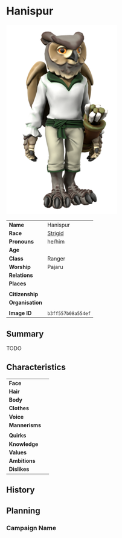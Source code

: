 # Hanispur

<img src="https://raw.githubusercontent.com/jesskelsall/astarus-images/main/people/portraits/b3ff557b08a554ef.png" height="500" />

|||
| --- | --- |
| **Name** | Hanispur | character.3
| **Race** | [Strigid](../lineages/strigid.md) |
| **Pronouns** | he/him |
| **Age** | |
| **Class** | Ranger |
| **Worship** | Pajaru |
| **Relations** | |
| **Places** | |
|||
| **Citizenship** | |
| **Organisation** | |
|||
| **Image ID** | `b3ff557b08a554ef` |

## Summary

TODO

## Characteristics

| | |
| --- | --- |
| **Face** | | characteristics.2
| **Hair** | |
| **Body** | |
| **Clothes** | |
| **Voice** | |
| **Mannerisms** | |
| | |
| **Quirks** | |
| **Knowledge** | |
| **Values** | |
| **Ambitions** | |
| **Dislikes** | |

## History

## Planning

### Campaign Name
